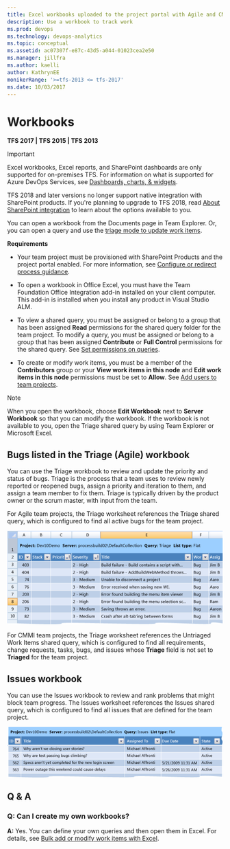 ```yaml
---
title: Excel workbooks uploaded to the project portal with Agile and CMMI   
description: Use a workbook to track work 
ms.prod: devops
ms.technology: devops-analytics
ms.topic: conceptual
ms.assetid: ac07307f-e87c-43d5-a044-01023cea2e50
ms.manager: jillfra
ms.author: kaelli
author: KathrynEE
monikerRange: '>=tfs-2013 <= tfs-2017'
ms.date: 10/03/2017
---
```



# Workbooks 

**TFS 2017 | TFS 2015 | TFS 2013**  

> [!IMPORTANT]  
> Excel workbooks, Excel reports, and SharePoint dashboards are only supported for on-premises TFS. For information on what is supported for Azure DevOps Services, see [Dashboards, charts, & widgets](../dashboards/overview.md).
> 
> TFS 2018 and later versions no longer support native integration with SharePoint products. If you're planning to upgrade to TFS 2018, read [About SharePoint integration](about-sharepoint-integration.md) to learn about the options available to you. 

You can open a workbook from the Documents page in Team Explorer. Or, you can open a query and use the [triage mode to update work items](../../boards/queries/triage-work-items.md). 
  
**Requirements**  
  
-   Your team project must be provisioned with SharePoint Products and the project portal enabled. For more information, see [Configure or redirect process guidance](configure-or-redirect-process-guidance.md).  
  
-   To open a workbook in Office Excel, you must have the Team Foundation Office Integration add-in installed on your client computer. This add-in is installed when you install any product in Visual Studio ALM.  
-   To view a shared query, you must be assigned or belong to a group that has been assigned **Read** permissions for the shared query folder for the team project. To modify a query, you must be assigned or belong to a group that has been assigned **Contribute** or **Full Control** permissions for the shared query. See [Set permissions on queries](../../boards/queries/set-query-permissions.md).  
-   To create or modify work items, you must be a member of the **Contributors** group or your **View work items in this node** and **Edit work items in this node** permissions must be set to **Allow**. See [Add users to team projects](../../organizations/security/add-users-team-project.md).  
  
> [!NOTE]
>  When you open the workbook, choose **Edit Workbook** next to **Server Workbook** so that you can modify the workbook. If the workbook is not available to you, open the Triage shared query by using Team Explorer or Microsoft Excel.  
  
## Bugs listed in the Triage (Agile) workbook  
 You can use the Triage workbook to review and update the priority and status of bugs. Triage is the process that a team uses to review newly reported or reopened bugs, assign a priority and iteration to them, and assign a team member to fix them. Triage is typically driven by the product owner or the scrum master, with input from the team.  
  
 For Agile team projects, the Triage worksheet references the Triage shared query, which is configured to find all active bugs for the team project.  
  
 ![Example triage workbook](_img/procguid_workbooktriage.png "ProcGuid_WorkbookTriage")  
  
 For CMMI team projects, the Triage worksheet references the Untriaged Work Items shared query, which is configured to find all requirements, change requests, tasks, bugs, and issues whose **Triage** field is not set to **Triaged** for the team project.  
  
## Issues workbook  
 You can use the Issues workbook to review and rank problems that might block team progress. The Issues worksheet references the Issues shared query, which is configured to find all issues that are defined for the team project.  
  
 ![Example of Issues Workbook](_img/procguid_workbookissues.png "ProcGuid_WorkbookIssues")  
  
## Q & A  
  
### Q: Can I create my own workbooks?  
 **A:** Yes. You can define your own queries and then open them in Excel. For details, see [Bulk add or modify work items with Excel](../../boards/backlogs/office/bulk-add-modify-work-items-excel.md).